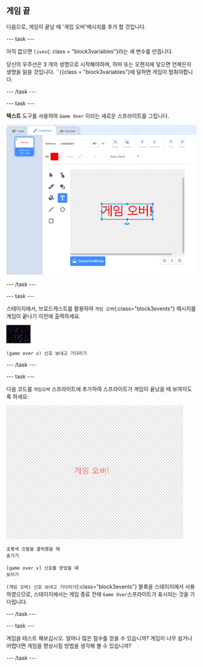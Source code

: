 ## 게임 끝

다음으로, 게임이 끝날 때 '게임 오버'메시지를 추가 할 것입니다.

\--- task \---

아직 없으면 `lives`{: class = "block3variables"}라는 새 변수를 만듭니다.

당신의 우주선은 3 개의 생명으로 시작해야하며, 하마 또는 오렌지에 닿으면 언제든지 생명을 잃을 것입니다. ``{{class = "block3variables"}에 달하면 게임이 멈춰야합니다.

\--- /task \---

\--- task \---

**텍스트** 도구를 사용하여 `Game Over` 이라는 새로운 스프라이트를 그립니다.

![스크린샷](images/invaders-game-over.png)

\--- /task \---

\--- task \---

스테이지에서, 브로드캐스트를 활용하여 `게임 오버`{:class="block3events"} 메시지를 게임이 끝나기 이전에 출력하세요.

![게임 오버 스프라이트](images/stage-sprite.png)

```blocks3
(game over v) 신호 보내고 기다리기
```

\--- /task \---

\--- task \---

다음 코드를 `게임오버` 스프라이트에 추가하여 스프라이트가 게임이 끝났을 때 보여지도록 하세요:

![게임오버 스프라이트](images/gameover-sprite.png)

```blocks3
초록색 깃발을 클릭했을 때
숨기기

[game over v] 신호를 받았을 때
보이기
```

`(게임 오버) 신호 보내고 기다리기`{:class="block3events"} 블록을 스테이지에서 사용하였으므로, 스테이지에서는 게임 종료 전에 `Game Over`스프라이트가 표시되는 것을 기다립니다.

\--- /task \---

\--- task \---

게임을 테스트 해보십시오. 얼마나 많은 점수를 얻을 수 있습니까? 게임이 너무 쉽거나 어렵다면 게임을 향상시킬 방법을 생각해 볼 수 있습니까?

\--- /task \---